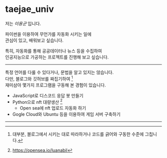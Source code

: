 # taejae_univ

저는 *이용군* 입니다.

파이썬을 이용하여 무언가를 자동화 시키는 일에   
관심이 있고, 배워보고 싶습니다.

특히, 자동화를 통해 공공데이터나 뉴스 등을 수집하여   
인공지능으로 가공하는 프로젝트를 진행해 보고 싶습니다.

--- 

특정 언어를 다룰 수 있다거나, 문법을 알고 있지는 않습니다.    
다만, 블로그와 깃허브를 짜집기하여 [^1]   
재미삼아 몇가지 프로그램을 구동해 본 경험이 있습니다.  

- JavaScript로 디스코드 응답 봇 만들기
- Python으로 nft 대량생산 [^2]
  - Open sea에 nft 업로드 자동화 하기 
- Gogle Cloud와 Ubuntu 등을 이용하여 게임 서버 구축하기   

---
[^1]: 대부분, 블로그에서 시키는 대로 따라하거나 코드를 긁어와 구동한 수준에 그칩니다. 
[^2]: https://opensea.io/luanabil
